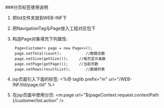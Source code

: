 ###分页标签使用说明

1. 把tld文件夹放到WEB-INF下
2. 把NavigationTag与Page放入工程对应包下
2. 构造Page对象填充下列属性:

		Page<Customer> page = new Page<>();
        page.setTotal(count);           //数据总数
        page.setSize(getSize());     //每页显示条数
        page.setPage(getPage());     //当前页数
        page.setRows(resultList);       //数据列表

3. jsp页面引入下面的标签:
	<%@ taglib prefix="m" uri="/WEB-INF/tld/page.tld" %>
4. 在jsp页面中使用分页:
	<m:page url="${pageContext.request.contextPath }/customer/list.action" />